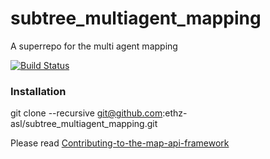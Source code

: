 subtree_multiagent_mapping
==========================

A superrepo for the multi agent mapping

[![Build Status](http://129.132.38.183:8080/job/subtree_multiagent_mapping/badge/icon)](http://129.132.38.183:8080/job/subtree_multiagent_mapping/)

### Installation
git clone --recursive git@github.com:ethz-asl/subtree_multiagent_mapping.git

Please read [Contributing-to-the-map-api-framework](https://github.com/ethz-asl/subtree_multiagent_mapping/wiki/Contributing-to-the-map-api-framework)
